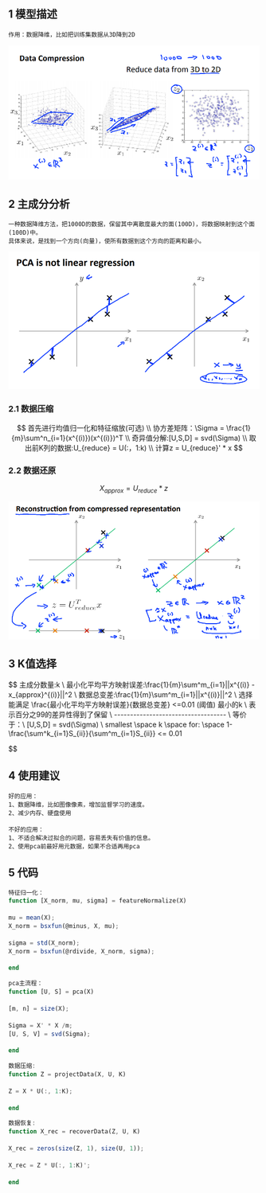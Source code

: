 ## 1 模型描述

```
作用：数据降维，比如把训练集数据从3D降到2D
```

![线性回归散点图](pictures\p34.png)

## 2 主成分分析

```
一种数据降维方法，把1000D的数据，保留其中离散度最大的面(100D)，将数据映射到这个面(100D)中。
具体来说，是找到一个方向(向量)，使所有数据到这个方向的距离和最小。
```

![线性回归散点图](pictures\p35.png)

### 2.1 数据压缩

$$
首先进行均值归一化和特征缩放(可选)									\\
协方差矩阵：\Sigma = \frac{1}{m}\sum^n_{i=1}(x^{(i)})(x^{(i)})^T	\\
奇异值分解:[U,S,D] = svd(\Sigma)									\\
取出前K列的数据:U_{reduce} = U(:，1:k)								\\
计算z = U_{reduce}' * x
$$

### 2.2 数据还原

$$
X_{approx} = U_{reduce} * z
$$

![线性回归散点图](pictures\p36.png)

## 3 K值选择

$$
主成分数量:k	\\
最小化平均平方映射误差:\frac{1}{m}\sum^m_{i=1}||x^{(i)} - x_{approx}^{(i)}||^2	\\
数据总变差:\frac{1}{m}\sum^m_{i=1}||x^{(i)}||^2	\\
选择能满足 \frac{最小化平均平方映射误差}{数据总变差} <=0.01 (阈值) 最小的k 	\\
表示百分之99的差异性得到了保留	\\
-----------------------------------	\\
等价于：\\
[U,S,D] = svd(\Sigma)	\\
smallest \space k \space for: \space 1-\frac{\sum^k_{i=1}S_{ii}}{\sum^m_{i=1}S_{ii}} <= 0.01

$$



## 4 使用建议

```
好的应用：
1、数据降维，比如图像像素，增加监督学习的速度。
2、减少内存、硬盘使用

不好的应用：
1、不适合解决过拟合的问题，容易丢失有价值的信息。
2、使用pca前最好用元数据，如果不合适再用pca
```

## 5 代码

```octave
特征归一化：
function [X_norm, mu, sigma] = featureNormalize(X)

mu = mean(X);
X_norm = bsxfun(@minus, X, mu);

sigma = std(X_norm);
X_norm = bsxfun(@rdivide, X_norm, sigma);

end
```

```octave
pca主流程：
function [U, S] = pca(X)

[m, n] = size(X);

Sigma = X' * X /m;
[U, S, V] = svd(Sigma);

end
```

```octave
数据压缩:
function Z = projectData(X, U, K)

Z = X * U(:, 1:K);

end
```

```octave
数据恢复:
function X_rec = recoverData(Z, U, K)

X_rec = zeros(size(Z, 1), size(U, 1));

X_rec = Z * U(:, 1:K)';

end
```